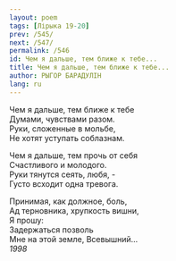 ```yaml
---
layout: poem
tags: [Лірыка 19-20]
prev: /545/
next: /547/
permalink: /546
id: Чем я дальше, тем ближе к тебе...
title: Чем я дальше, тем ближе к тебе...
author: РЫГОР БАРАДУЛІН
lang: ru
---
```



Чем я дальше, тем ближе к тебе  
Думами, чувствами разом.  
Руки, сложенные в мольбе,  
Не хотят уступать соблазнам.  

Чем я дальше, тем прочь от себя  
Счастливого и молодого.  
Руки тянутся сеять, любя, -  
Густо всходит одна тревога.  

Принимая, как должное, боль,  
Ад терновника, хрупкость вишни,  
Я прошу:  
Задержаться позволь  
Мне на этой земле, Всевышний...  
*1998*  
